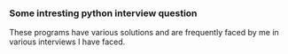 ### Some intresting python interview question 

These programs have various solutions and are frequently faced by me in various interviews I have faced.